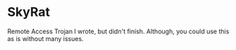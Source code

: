 # SkyRat
Remote Access Trojan I wrote, but didn't finish. Although, you could use this as is without many issues.
